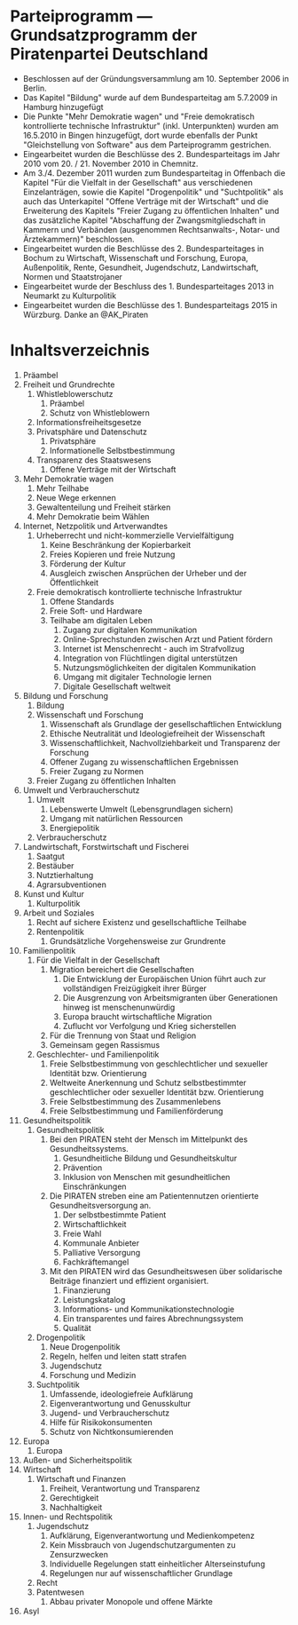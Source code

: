# Parteiprogramm — Grundsatzprogramm der Piratenpartei Deutschland

-   Beschlossen auf der Gründungsversammlung am 10. September 2006 in Berlin.
-   Das Kapitel "Bildung" wurde auf dem Bundesparteitag am 5.7.2009 in Hamburg hinzugefügt
-   Die Punkte "Mehr Demokratie wagen" und "Freie demokratisch kontrollierte technische Infrastruktur" (inkl. Unterpunkten) wurden am 16.5.2010 in Bingen hinzugefügt, dort wurde ebenfalls der Punkt "Gleichstellung von Software" aus dem Parteiprogramm gestrichen.
-   Eingearbeitet wurden die Beschlüsse des 2. Bundesparteitags im Jahr 2010 vom 20. / 21. November 2010 in Chemnitz.
-   Am 3./4. Dezember 2011 wurden zum Bundesparteitag in Offenbach die Kapitel "Für die Vielfalt in der Gesellschaft" aus verschiedenen Einzelanträgen, sowie die Kapitel "Drogenpolitik" und "Suchtpolitik" als auch das Unterkapitel "Offene Verträge mit der Wirtschaft" und die Erweiterung des Kapitels "Freier Zugang zu öffentlichen Inhalten" und das zusätzliche Kapitel "Abschaffung der Zwangsmitgliedschaft in Kammern und Verbänden (ausgenommen Rechtsanwalts-, Notar- und Ärztekammern)" beschlossen.
-   Eingearbeitet wurden die Beschlüsse des 2. Bundesparteitages in Bochum zu Wirtschaft, Wissenschaft und Forschung, Europa, Außenpolitik, Rente, Gesundheit, Jugendschutz, Landwirtschaft, Normen und Staatstrojaner
-   Eingearbeitet wurde der Beschluss des 1. Bundesparteitages 2013 in Neumarkt zu Kulturpolitik
-   Eingearbeitet wurden die Beschlüsse des 1. Bundesparteitags 2015 in Würzburg. Danke an @AK\_Piraten


# Inhaltsverzeichnis

1. Präambel
2. Freiheit und Grundrechte
    1. Whistleblowerschutz
        1. Präambel
        2. Schutz von Whistleblowern
    2. Informationsfreiheitsgesetze
    3. Privatsphäre und Datenschutz
        1. Privatsphäre
        2. Informationelle Selbstbestimmung
    4. Transparenz des Staatswesens
        1. Offene Verträge mit der Wirtschaft
3. Mehr Demokratie wagen
    1. Mehr Teilhabe
    2. Neue Wege erkennen
    3. Gewaltenteilung und Freiheit stärken
    4. Mehr Demokratie beim Wählen
4. Internet, Netzpolitik und Artverwandtes
    1. Urheberrecht und nicht-kommerzielle Vervielfältigung
        1. Keine Beschränkung der Kopierbarkeit
        2. Freies Kopieren und freie Nutzung
        3. Förderung der Kultur
        4. Ausgleich zwischen Ansprüchen der Urheber und der Öffentlichkeit
    2. Freie demokratisch kontrollierte technische Infrastruktur
        1. Offene Standards
        2. Freie Soft- und Hardware
        3. Teilhabe am digitalen Leben
            1. Zugang zur digitalen Kommunikation
            2. Online-Sprechstunden zwischen Arzt und Patient fördern
            3. Internet ist Menschenrecht - auch im Strafvollzug
            4. Integration von Flüchtlingen digital unterstützen
            5. Nutzungsmöglichkeiten der digitalen Kommunikation
            6. Umgang mit digitaler Technologie lernen
            7. Digitale Gesellschaft weltweit
5. Bildung und Forschung
    1. Bildung
    2. Wissenschaft und Forschung
        1. Wissenschaft als Grundlage der gesellschaftlichen Entwicklung
        2. Ethische Neutralität und Ideologiefreiheit der Wissenschaft
        3. Wissenschaftlichkeit, Nachvollziehbarkeit und Transparenz der Forschung
        4. Offener Zugang zu wissenschaftlichen Ergebnissen
        5. Freier Zugang zu Normen
    3. Freier Zugang zu öffentlichen Inhalten
6. Umwelt und Verbraucherschutz
    1. Umwelt
        1. Lebenswerte Umwelt (Lebensgrundlagen sichern)
        2. Umgang mit natürlichen Ressourcen
        3. Energiepolitik
    2. Verbraucherschutz
7. Landwirtschaft, Forstwirtschaft und Fischerei
    1. Saatgut
    2. Bestäuber
    3. Nutztierhaltung
    4. Agrarsubventionen
8. Kunst und Kultur
    1. Kulturpolitik
9. Arbeit und Soziales
    1. Recht auf sichere Existenz und gesellschaftliche Teilhabe
    2. Rentenpolitik
        1. Grundsätzliche Vorgehensweise zur Grundrente
10. Familienpolitik
    1. Für die Vielfalt in der Gesellschaft
        1. Migration bereichert die Gesellschaften
            1. Die Entwicklung der Europäischen Union führt auch zur vollständigen Freizügigkeit ihrer Bürger
            2. Die Ausgrenzung von Arbeitsmigranten über Generationen hinweg ist menschenunwürdig
            3. Europa braucht wirtschaftliche Migration
            4. Zuflucht vor Verfolgung und Krieg sicherstellen
        2. Für die Trennung von Staat und Religion
        3. Gemeinsam gegen Rassismus
    2. Geschlechter- und Familienpolitik
        1. Freie Selbstbestimmung von geschlechtlicher und sexueller Identität bzw. Orientierung
        2. Weltweite Anerkennung und Schutz selbstbestimmter geschlechtlicher oder sexueller Identität bzw. Orientierung
        3. Freie Selbstbestimmung des Zusammenlebens
        4. Freie Selbstbestimmung und Familienförderung
11. Gesundheitspolitik
    1. Gesundheitspolitik
        1. Bei den PIRATEN steht der Mensch im Mittelpunkt des Gesundheitssystems.
            1. Gesundheitliche Bildung und Gesundheitskultur
            2. Prävention
            3. Inklusion von Menschen mit gesundheitlichen Einschränkungen
        2. Die PIRATEN streben eine am Patientennutzen orientierte Gesundheitsversorgung an.
            1. Der selbstbestimmte Patient
            2. Wirtschaftlichkeit
            3. Freie Wahl
            4. Kommunale Anbieter
            5. Palliative Versorgung
            6. Fachkräftemangel
        3. Mit den PIRATEN wird das Gesundheitswesen über solidarische Beiträge finanziert und effizient organisiert.
            1. Finanzierung
            2. Leistungskatalog
            3. Informations- und Kommunikationstechnologie
            4. Ein transparentes und faires Abrechnungssystem
            5. Qualität
    2. Drogenpolitik
        1. Neue Drogenpolitik
        2. Regeln, helfen und leiten statt strafen
        3. Jugendschutz
        4. Forschung und Medizin
    3. Suchtpolitik
        1. Umfassende, ideologiefreie Aufklärung
        2. Eigenverantwortung und Genusskultur
        3. Jugend- und Verbraucherschutz
        4. Hilfe für Risikokonsumenten
        5. Schutz von Nichtkonsumierenden
12. Europa
    1. Europa
13. Außen- und Sicherheitspolitik
14. Wirtschaft
    1. Wirtschaft und Finanzen
        1. Freiheit, Verantwortung und Transparenz
        2. Gerechtigkeit
        3. Nachhaltigkeit
15. Innen- und Rechtspolitik
    1. Jugendschutz
        1. Aufklärung, Eigenverantwortung und Medienkompetenz
        2. Kein Missbrauch von Jugendschutzargumenten zu Zensurzwecken
        3. Individuelle Regelungen statt einheitlicher Alterseinstufung
        4. Regelungen nur auf wissenschaftlicher Grundlage
    2. Recht
    3. Patentwesen
        1. Abbau privater Monopole und offene Märkte
16. Asyl
